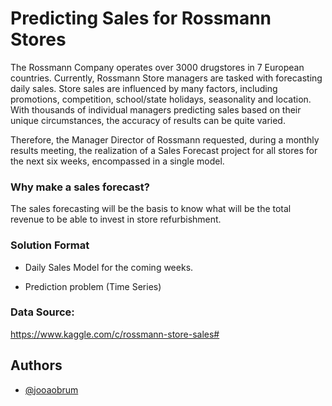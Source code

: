 
# Predicting Sales for Rossmann Stores



The Rossmann Company operates over 3000 drugstores in 7 European countries. Currently, Rossmann Store managers are tasked with forecasting daily sales. Store sales are influenced by many factors, including promotions, competition, school/state holidays, seasonality and location. With thousands of individual managers predicting sales based on their unique circumstances, the accuracy of results can be quite varied.

Therefore, the Manager Director of Rossmann requested, during a monthly results meeting, the realization of a Sales Forecast project for all stores for the next six weeks, encompassed in a single model. 

### Why make a sales forecast?
The sales forecasting will be the basis to know what will be the total revenue to be able to invest in store refurbishment. 

### Solution Format
- Daily Sales Model for the coming weeks.

- Prediction problem (Time Series)

### Data Source:
https://www.kaggle.com/c/rossmann-store-sales#


## Authors

- [@jooaobrum](https://www.github.com/jooaobrum)

  
